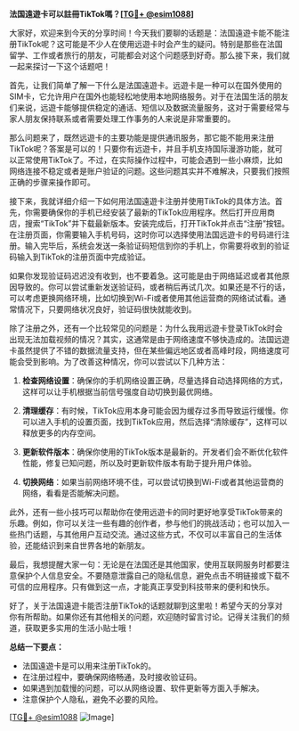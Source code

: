 **法国遠遊卡可以註冊TikTok嗎？[[TG💪+ @esim1088](https://t.me/s/esim1088)]**

大家好，欢迎来到今天的分享时间！今天我们要聊的话题是：法国遠遊卡能不能注册TikTok呢？这可能是不少人在使用远遊卡时会产生的疑问。特别是那些在法国留学、工作或者旅行的朋友，可能都会对这个问题感到好奇。那么接下来，我们就一起来探讨一下这个话题吧！

首先，让我们简单了解一下什么是法国遠遊卡。远遊卡是一种可以在国外使用的SIM卡，它允许用户在国外也能轻松地使用本地网络服务。对于在法国生活的朋友们来说，远遊卡能够提供稳定的通话、短信以及数据流量服务，这对于需要经常与家人朋友保持联系或者需要处理工作事务的人来说是非常重要的。

那么问题来了，既然远遊卡的主要功能是提供通讯服务，那它能不能用来注册TikTok呢？答案是可以的！只要你有远遊卡，并且手机支持国际漫游功能，就可以正常使用TikTok了。不过，在实际操作过程中，可能会遇到一些小麻烦，比如网络连接不稳定或者是账户验证的问题。这些问题其实并不难解决，只要我们按照正确的步骤来操作即可。

接下来，我就详细介绍一下如何用法国遠遊卡注册并使用TikTok的具体方法。首先，你需要确保你的手机已经安装了最新的TikTok应用程序。然后打开应用商店，搜索“TikTok”并下载最新版本。安装完成后，打开TikTok并点击“注册”按钮。在注册页面，你需要输入手机号码，这时你可以选择使用法国远遊卡的号码进行注册。输入完毕后，系统会发送一条验证码短信到你的手机上，你需要将收到的验证码输入到TikTok的注册页面中完成验证。

如果你发现验证码迟迟没有收到，也不要着急。这可能是由于网络延迟或者其他原因导致的。你可以尝试重新发送验证码，或者稍后再试几次。如果还是不行的话，可以考虑更换网络环境，比如切换到Wi-Fi或者使用其他运营商的网络试试看。通常情况下，只要网络状况良好，验证码很快就能收到。

除了注册之外，还有一个比较常见的问题是：为什么我用远遊卡登录TikTok时会出现无法加载视频的情况？其实，这通常是由于网络速度不够快造成的。法国远遊卡虽然提供了不错的数据流量支持，但在某些偏远地区或者高峰时段，网络速度可能会受到影响。为了改善这种情况，你可以尝试以下几种方法：

1. **检查网络设置**：确保你的手机网络设置正确，尽量选择自动选择网络的方式，这样可以让手机根据当前信号强度自动切换到最优网络。
   
2. **清理缓存**：有时候，TikTok应用本身可能会因为缓存过多而导致运行缓慢。你可以进入手机的设置页面，找到TikTok应用，然后选择“清除缓存”，这样可以释放更多的内存空间。

3. **更新软件版本**：确保你使用的TikTok版本是最新的。开发者们会不断优化软件性能，修复已知问题，所以及时更新软件版本有助于提升用户体验。

4. **切换网络**：如果当前网络环境不佳，可以尝试切换到Wi-Fi或者其他运营商的网络，看看是否能解决问题。

此外，还有一些小技巧可以帮助你在使用远遊卡的同时更好地享受TikTok带来的乐趣。例如，你可以关注一些有趣的创作者，参与他们的挑战活动；也可以加入一些热门话题，与其他用户互动交流。通过这些方式，不仅可以丰富自己的生活体验，还能结识到来自世界各地的新朋友。

最后，我想提醒大家一句：无论是在法国还是其他国家，使用互联网服务时都要注意保护个人信息安全。不要随意泄露自己的隐私信息，避免点击不明链接或下载不可信的应用程序。只有做到这一点，才能真正享受到科技带来的便利和快乐。

好了，关于法国遠遊卡能否注册TikTok的话题就聊到这里啦！希望今天的分享对你有所帮助。如果你还有其他相关的问题，欢迎随时留言讨论。记得关注我们的频道，获取更多实用的生活小贴士哦！

**总结一下要点：**
- 法国遠遊卡是可以用来注册TikTok的。
- 在注册过程中，要确保网络畅通，及时接收验证码。
- 如果遇到加载慢的问题，可以从网络设置、软件更新等方面入手解决。
- 注意保护个人隐私，避免不必要的风险。

[[TG💪+ @esim1088](https://t.me/s/esim1088) ![Image](https://i.postimg.cc/4NQfJmqS/Snipaste-2025-05-13-00-14-12.png)]